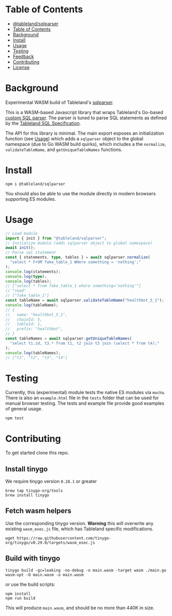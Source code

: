 # Table of Contents

- [@tableland/sqlparser](#tablelandsqlparser)
- [Table of Contents](#table-of-contents)
- [Background](#background)
- [Install](#install)
- [Usage](#usage)
- [Testing](#testing)
- [Feedback](#feedback)
- [Contributing](#contributing)
- [License](#license)

# Background

Experimental WASM build of Tableland's [sqlparser](https://github.com/tablelandnetwork/sqlparser).

This is a WASM-based Javascript library that wraps Tableland's Go-based [custom SQL parser](https://github.com/tablelandnetwork/sqlparser). The parser is tuned to parse SQL statements as defined by the [Tableland SQL Specification](https://docs.tableland.xyz/sql-specification).

The API for this library is minimal. The main export exposes an initialization function (see [Usage](#usage)) which adds a `sqlparser` object to the global namespace (due to Go WASM build quirks), which includes a the `normalize`, `validateTableName`, and `getUniqueTableNames` functions.

# Install

```
npm i @tableland/sqlparser
```

You should also be able to use the module directly in modern browsers supporting ES modules.

# Usage

```typescript
// Load module
import { init } from "@tableland/sqlparser";
// Initialize module (adds sqlparser object to global namespace)
await init();
// Parse sql statement
const { statements, type, tables } = await sqlparser.normalize(
  "select * FrOM fake_table_1 WHere something = 'nothing';"
);
console.log(statements);
console.log(type);
console.log(tables);
// ["select * from fake_table_1 where something='nothing'"]
// "read"
// ["fake_table_1"]
const tableName = await sqlparser.validateTableName("healthbot_5_1");
console.log(tableName);
// {
//   name: "healthbot_5_1",
//   chainId: 5,
//   tableId: 1,
//   prefix: "healthbot",
// }
const tableNames = await sqlparser.getUniqueTableNames(
  "select t1.id, t3.* from t1, t2 join t3 join (select * from t4);"
);
console.log(tableNames);
// ["t1", "t2", "t3", "t4"]
```

# Testing

Currently, this (experimental) module tests the native ES modules via `mocha`. There is also an `example.html` file in the `tests` folder that can be used for manual browser testing. The tests and example file provide good examples of general usage.

```
npm test
```

# Contributing

To get started clone this repo.

## Install tinygo

We require tinygo version `0.28.1` or greater

```
brew tap tinygo-org/tools
brew install tinygo
```

## Fetch wasm helpers

Use the corresponding tinygo version.
**Warning** this will overwrite any existing `wasm_exec.js` file, which has Tableland specific modifications.

```
wget https://raw.githubusercontent.com/tinygo-org/tinygo/v0.29.0/targets/wasm_exec.js
```

## Build with tinygo

```
tinygo build -gc=leaking -no-debug -o main.wasm -target wasm ./main.go
wasm-opt -O main.wasm -o main.wasm
```

or use the build scripts:

```
npm install
npm run build
```

This will produce `main.wasm`, and should be no more than 440K in size.
